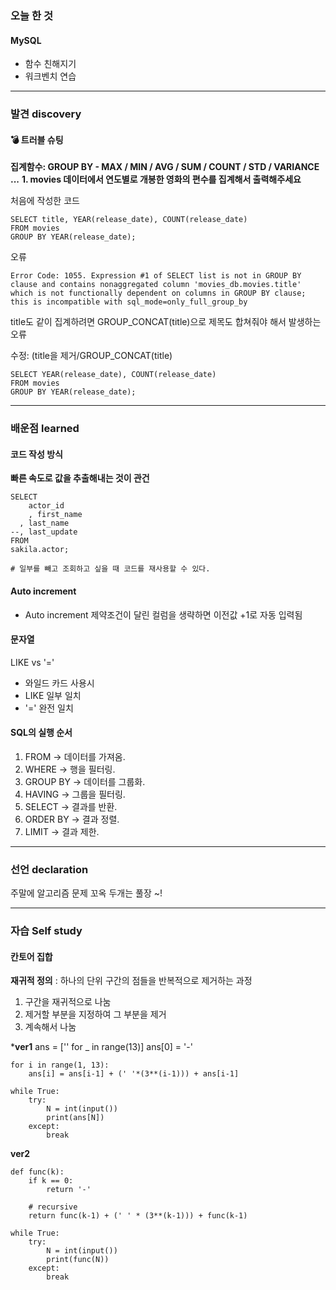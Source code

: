



### 오늘 한 것

#### MySQL

- 함수 친해지기
- 워크벤치 연습
  
  
***


### 발견 discovery

#### 💣 트러블 슈팅

**집계함수: GROUP BY - MAX / MIN / AVG / SUM / COUNT / STD / VARIANCE ...** 
**1. movies 데이터에서 연도별로 개봉한 영화의 편수를 집계해서 출력해주세요**

처음에 작성한 코드

    SELECT title, YEAR(release_date), COUNT(release_date)
    FROM movies
    GROUP BY YEAR(release_date);

오류

    Error Code: 1055. Expression #1 of SELECT list is not in GROUP BY clause and contains nonaggregated column 'movies_db.movies.title' which is not functionally dependent on columns in GROUP BY clause; this is incompatible with sql_mode=only_full_group_by

title도 같이 집계하려면 GROUP_CONCAT(title)으로 제목도 합쳐줘야 해서 발생하는 오류

수정: (title을 제거/GROUP_CONCAT(title)

    SELECT YEAR(release_date), COUNT(release_date)
    FROM movies
    GROUP BY YEAR(release_date);





***


### 배운점 learned

#### 코드 작성 방식

**빠른 속도로 값을 추출해내는 것이 관건**

    SELECT
    	actor_id
    	, first_name
      , last_name
    --, last_update
    FROM
    sakila.actor;
    
    # 일부를 빼고 조회하고 싶을 때 코드를 재사용할 수 있다.



#### Auto increment

- Auto increment 제약조건이 달린 컬럼을 생략하면 이전값 +1로 자동 입력됨


#### 문자열

LIKE vs '='

- 와일드 카드 사용시
- LIKE 일부 일치
- '=' 완전 일치


#### SQL의 실행 순서

1. FROM → 데이터를 가져옴.
2. WHERE → 행을 필터링.
3. GROUP BY → 데이터를 그룹화.
4. HAVING → 그룹을 필터링.
5. SELECT → 결과를 반환.
6. ORDER BY → 결과 정렬.
7. LIMIT → 결과 제한.

   
***

### 선언 declaration

주말에 알고리즘 문제 꼬옥 두개는 풀장 ~!

***

### 자습 Self study

#### 칸토어 집합

**재귀적 정의** : 하나의 단위 구간의 점들을 반복적으로 제거하는 과정

1) 구간을 재귀적으로 나눔
2) 제거할 부분을 지정하여 그 부분을 제거
3) 계속해서 나눔

***ver1**
    ans = ['' for _ in range(13)]
    ans[0] = '-'
    
    for i in range(1, 13):
        ans[i] = ans[i-1] + (' '*(3**(i-1))) + ans[i-1]
    
    while True:
        try:
            N = int(input())
            print(ans[N])
        except:
            break


**ver2**

    def func(k):
        if k == 0:
            return '-'
    
        # recursive
        return func(k-1) + (' ' * (3**(k-1))) + func(k-1)
    
    while True:
        try:
            N = int(input())
            print(func(N))
        except:
            break

